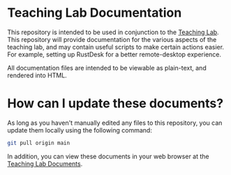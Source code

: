 # Teaching Lab Documentation

This repository is intended to be used in conjunction to the [Teaching Lab](https://github.com/stew3254/teaching-lab). This repository
will provide documentation for the various aspects of the teaching lab, and may contain useful scripts to make certain actions easier. For example, setting up RustDesk for a better remote-desktop experience.

All documentation files are intended to be viewable as plain-text, and rendered into HTML.

# How can I update these documents?

As long as you haven't manually edited any files to this repository, you can update them locally using the following command:
```bash
git pull origin main
```

In addition, you can view these documents in your web browser at the [Teaching Lab Documents](https://github.com/stew3254/teaching-lab-docs).